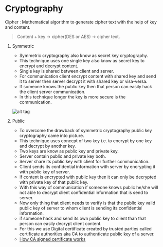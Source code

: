 # Cryptography

Cipher : Mathematical algorithm to generate cipher text with the help of key and content.

 > Content + key -> cipher(DES or AES) -> cipher text.


1. Symmetric

    - Symmetric cryptography also know as secret key cryptography.
    - This technique uses one single key also know as secret key to encrypt and decrypt content.
    - Single key is shared between client and server.
    - For communication client encrypt content with shared key and send it to server then server decrypt it with shared key or visa-versa.
    - If someone knows the public key then that person can easily hack the client server communication.
    - In this technique longer the key is more secure is the communication.
    
    ![alt tag](https://cloud.githubusercontent.com/assets/8745622/25774215/e983e03e-32a8-11e7-8848-e91d3d51c1cc.png)
    
2. Public 

    - To overcome the drawback of symmetric cryptography public key cryptography came into picture.
    - This technique uses concept of two key i.e. to encrypt by one key and decrypt by another key.
    - Two keys are know as public key and private key.
    - Server contain public and private key both.
    - Server share its public key with client for further communication.
    - Client sends its confidential information with server by encrypting it with public key of server.
    - If content is encrypted with public key then it can only be decrypted with private key of that public key.
    - With this way of communication if someone knows public he/she will not able to decrypt client confidential information that is send to server.
    - Now only thing that client needs to verify is that the public key valid public key of server to whom client is sending its confidential information.
    - if someone hack and send its own public key to client than that person can easily decrypt client content.
    - For this we use Digital certificate created by trusted parties called certificate authorities aka CA to authenticate public key of a server.
    - [How CA signed certificate works](https://github.com/impradeeparya/docs/blob/master/cryptography/digital-certificate.md)    
    
    